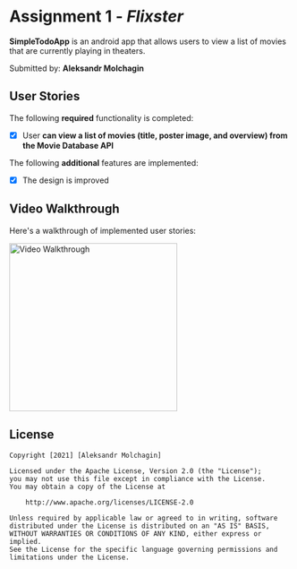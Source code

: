 # Assignment 1 - *Flixster*

**SimpleTodoApp** is an android app that allows users to view a list of movies that are currently playing in theaters.

Submitted by: **Aleksandr Molchagin**

## User Stories

The following **required** functionality is completed:

* [x] User **can view a list of movies (title, poster image, and overview) from the Movie Database API**

The following **additional** features are implemented:

* [x] The design is improved

## Video Walkthrough

Here's a walkthrough of implemented user stories:

<img src='Walkthrough.gif' title='Video Walkthrough' width='300' alt='Video Walkthrough' />

## License

    Copyright [2021] [Aleksandr Molchagin]

    Licensed under the Apache License, Version 2.0 (the "License");
    you may not use this file except in compliance with the License.
    You may obtain a copy of the License at

        http://www.apache.org/licenses/LICENSE-2.0

    Unless required by applicable law or agreed to in writing, software
    distributed under the License is distributed on an "AS IS" BASIS,
    WITHOUT WARRANTIES OR CONDITIONS OF ANY KIND, either express or implied.
    See the License for the specific language governing permissions and
    limitations under the License.
